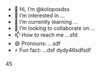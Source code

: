 - 👋 Hi, I’m @koloposdss
- 👀 I’m interested in ...
- 🌱 I’m currently learning ...
- 💞️ I’m looking to collaborate on ...
- 📫 How to reach me ...sfd
- 😄 Pronouns: ...sdf
- ⚡ Fun fact: ...dsf
dydy46sdfsdf
<!---dfgyu5545RE13456ADME.md` (this file) appears on your GitHub profile.sddsfds
You can click the Preview link to take a look at your changes.98ghmas
--->
45
